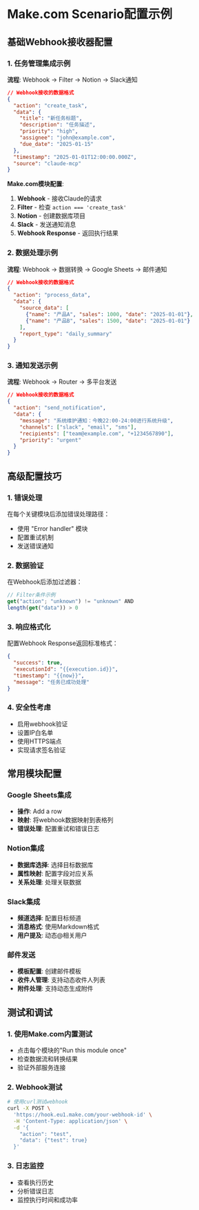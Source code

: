 # Make.com Scenario配置示例

## 基础Webhook接收器配置

### 1. 任务管理集成示例
**流程**: Webhook → Filter → Notion → Slack通知

```json
// Webhook接收的数据格式
{
  "action": "create_task",
  "data": {
    "title": "新任务标题",
    "description": "任务描述",
    "priority": "high",
    "assignee": "john@example.com",
    "due_date": "2025-01-15"
  },
  "timestamp": "2025-01-01T12:00:00.000Z",
  "source": "claude-mcp"
}
```

**Make.com模块配置**:
1. **Webhook** - 接收Claude的请求
2. **Filter** - 检查 `action === 'create_task'`
3. **Notion** - 创建数据库项目
4. **Slack** - 发送通知消息
5. **Webhook Response** - 返回执行结果

### 2. 数据处理示例
**流程**: Webhook → 数据转换 → Google Sheets → 邮件通知

```json
// Webhook接收的数据格式
{
  "action": "process_data",
  "data": {
    "source_data": [
      {"name": "产品A", "sales": 1000, "date": "2025-01-01"},
      {"name": "产品B", "sales": 1500, "date": "2025-01-01"}
    ],
    "report_type": "daily_summary"
  }
}
```

### 3. 通知发送示例
**流程**: Webhook → Router → 多平台发送

```json
// Webhook接收的数据格式
{
  "action": "send_notification",
  "data": {
    "message": "系统维护通知：今晚22:00-24:00进行系统升级",
    "channels": ["slack", "email", "sms"],
    "recipients": ["team@example.com", "+1234567890"],
    "priority": "urgent"
  }
}
```

## 高级配置技巧

### 1. 错误处理
在每个关键模块后添加错误处理路径：
- 使用 "Error handler" 模块
- 配置重试机制
- 发送错误通知

### 2. 数据验证
在Webhook后添加过滤器：
```javascript
// Filter条件示例
get("action"; "unknown") != "unknown" AND
length(get("data")) > 0
```

### 3. 响应格式化
配置Webhook Response返回标准格式：
```json
{
  "success": true,
  "executionId": "{{execution.id}}",
  "timestamp": "{{now}}",
  "message": "任务已成功处理"
}
```

### 4. 安全性考虑
- 启用webhook验证
- 设置IP白名单
- 使用HTTPS端点
- 实现请求签名验证

## 常用模块配置

### Google Sheets集成
- **操作**: Add a row
- **映射**: 将webhook数据映射到表格列
- **错误处理**: 配置重试和错误日志

### Notion集成
- **数据库选择**: 选择目标数据库
- **属性映射**: 配置字段对应关系
- **关系处理**: 处理关联数据

### Slack集成
- **频道选择**: 配置目标频道
- **消息格式**: 使用Markdown格式
- **用户提及**: 动态@相关用户

### 邮件发送
- **模板配置**: 创建邮件模板
- **收件人管理**: 支持动态收件人列表
- **附件处理**: 支持动态生成附件

## 测试和调试

### 1. 使用Make.com内置测试
- 点击每个模块的"Run this module once"
- 检查数据流和转换结果
- 验证外部服务连接

### 2. Webhook测试
```bash
# 使用curl测试webhook
curl -X POST \
  'https://hook.eu1.make.com/your-webhook-id' \
  -H 'Content-Type: application/json' \
  -d '{
    "action": "test",
    "data": {"test": true}
  }'
```

### 3. 日志监控
- 查看执行历史
- 分析错误日志
- 监控执行时间和成功率